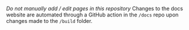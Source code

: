 *Do not manually add / edit pages in this repository*
Changes to the docs website are automated through a GitHub action in the `/docs` repo upon changes made to the `/build` folder.
